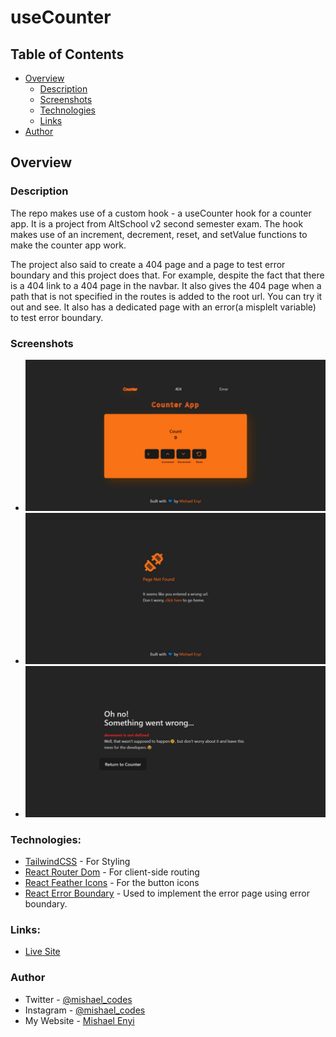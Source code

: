 # useCounter

## Table of Contents
  - [Overview](#overview)
    - [Description](#description)
    - [Screenshots](#screenshots)
    - [Technologies](#technologies)
    - [Links](#links)
  - [Author](#author)

## Overview 

### Description

The repo makes use of a custom hook - a useCounter hook for a counter app. It is a project from AltSchool v2 second semester exam. The hook makes use of an increment, decrement, reset, and setValue functions to make the counter app work. 

The project also said to create a 404 page and a page to test error boundary and this project does that. For example, despite the fact that there is a 404 link to a 404 page in the navbar. It also gives the 404 page when a path that is not specified in the routes is added to the root url. You can try it out and see. It also has a dedicated page with an error(a misplelt variable) to test error boundary.

### Screenshots

  - ![](/src/assets/screenshots/Counter%20App.png)
  - ![](/src/assets/screenshots/error%20404.png)
  - ![](/src/assets/screenshots/error-boundary.png)

### Technologies:

  - [TailwindCSS](https://tailwindcss.com/docs/installation) - For Styling
  - [React Router Dom](https://reactrouter.com/) - For client-side routing
  - [React Feather Icons](https://www.npmjs.com/package/react-feather) - For the button icons
  - [React Error Boundary](https://github.com/bvaughn/react-error-boundary) - Used to implement the error page using error boundary.

### Links: 
  - [Live Site](https://counter-app-with-use-counter-hook.netlify.app/)
### Author

- Twitter - [@mishael_codes](https://www.twitter.com/mishael_codes)
- Instagram - [@mishael_codes](https://www.instagram.com/mishael_codes)
- My Website - [Mishael Enyi](https://mishaelenyi.netlify.app)
